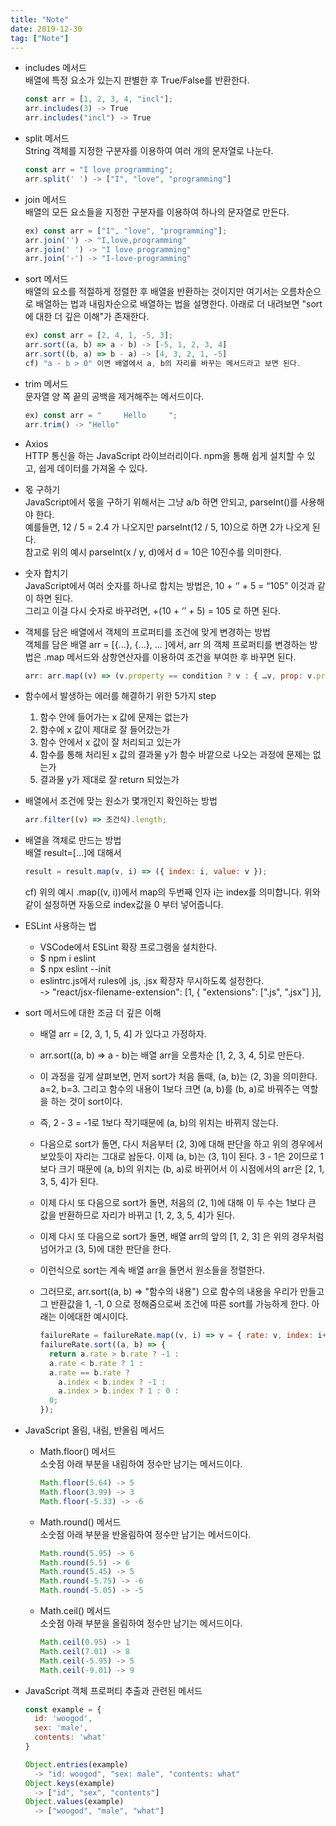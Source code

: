 ```yaml
---
title: "Note"
date: 2019-12-30
tag: ["Note"]
---
```


- includes 메서드  
  배열에 특정 요소가 있는지 판별한 후 True/False를 반환한다.

  ```javascript
  const arr = [1, 2, 3, 4, "incl"];  
  arr.includes(3) -> True  
  arr.includes("incl") -> True  
  ```
  
- split 메서드  
  String 객체를 지정한 구분자를 이용하여 여러 개의 문자열로 나눈다.
  
  ```javascript
  const arr = "I love programming";  
  arr.split(' ') -> ["I", "love", "programming"]  
  ```
  
- join 메서드  
  배열의 모든 요소들을 지정한 구분자를 이용하여 하나의 문자열로 만든다.
  
  ```javascript
  ex) const arr = ["I", "love", "programming"];  
  arr.join('') -> "I,love,programming"  
  arr.join(' ') -> "I love programming"  
  arr.join('-') -> "I-love-programming"  
  ```

- sort 메서드  
  배열의 요소를 적절하게 정렬한 후 배열을 반환하는 것이지만 여기서는 오름차순으로 배열하는 법과 내림차순으로 배열하는 법을 설명한다. 아래로 더 내려보면 "sort에 대한 더 깊은 이해"가 존재한다.
  
  ```javascript
  ex) const arr = [2, 4, 1, -5, 3];  
  arr.sort((a, b) => a - b) -> [-5, 1, 2, 3, 4]  
  arr.sort((b, a) => b - a) -> [4, 3, 2, 1, -5]  
  cf) "a - b > 0" 이면 배열에서 a, b의 자리를 바꾸는 메서드라고 보면 된다.  
  ```  

- trim 메서드  
  문자열 양 쪽 끝의 공백을 제거해주는 메서드이다.
  
  ```javascript
  ex) const arr = "　　　Hello　　　";  
  arr.trim() -> "Hello"
  ```

- Axios  
  HTTP 통신을 하는 JavaScript 라이브러리이다. npm을 통해 쉽게 설치할 수 있고, 쉽게 데이터를 가져올 수 있다.

- 몫 구하기  
  JavaScript에서 몫을 구하기 위해서는 그냥 a/b 하면 안되고, parseInt()를 사용해야 한다.  
  예를들면, 12 / 5 = 2.4 가 나오지만 parseInt(12 / 5, 10)으로 하면 2가 나오게 된다.  
  참고로 위의 예시 parseInt(x / y, d)에서 d = 10은 10진수를 의미한다.

- 숫자 합치기  
  JavaScript에서 여러 숫자를 하나로 합치는 방법은, 10 + ‘’ + 5 = “105” 이것과 같이 하면 된다.  
  그리고 이걸 다시 숫자로 바꾸려면, +(10 + ‘’ + 5) = 105 로 하면 된다.

- 객체를 담은 배열에서 객체의 프로퍼티를 조건에 맞게 변경하는 방법  
  객체를 담은 배열 arr = [{...}, {...}, ... ]에서, arr 의 객체 프로퍼티를 변경하는 방법은 .map 메서드와 삼항연산자를 이용하여 조건을 부여한 후 바꾸면 된다.  
  
  ```javascript
  arr: arr.map((v) => (v.property == condition ? v : { …v, prop: v.prop + 1 }))
  ```

- 함수에서 발생하는 에러를 해결하기 위한 5가지 step  
  1. 함수 안에 들어가는 x 값에 문제는 없는가
  2. 함수에 x 값이 제대로 잘 들어갔는가
  3. 함수 안에서 x 값이 잘 처리되고 있는가
  4. 함수를 통해 처리된 x 값의 결과물 y가 함수 바깥으로 나오는 과정에 문제는 없는가
  5. 결과물 y가 제대로 잘 return 되었는가

- 배열에서 조건에 맞는 원소가 몇개인지 확인하는 방법  
  
  ```javascript
  arr.filter((v) => 조건식).length;
  ```

- 배열을 객체로 만드는 방법  
  배열 result=[…]에 대해서
  
  ```javascript
  result = result.map(v, i) => ({ index: i, value: v });
  ```

  cf) 위의 예시 .map((v, i))에서 map의 두번째 인자 i는 index를 의미합니다. 위와 같이 설정하면 자동으로 index값을 0 부터 넣어줍니다.
  
- ESLint 사용하는 법
  - VSCode에서 ESLint 확장 프로그램을 설치한다.
  - $ npm i eslint
  - $ npx eslint --init
  - eslintrc.js에서 rules에 .js, .jsx 확장자 무시하도록 설정한다.  
    -> "react/jsx-filename-extension": [1, { "extensions": [".js", ".jsx"] }],

- sort 메서드에 대한 조금 더 깊은 이해
  - 배열 arr = [2, 3, 1, 5, 4] 가 있다고 가정하자.
  - arr.sort((a, b) => a - b)는 배열 arr을 오름차순 [1, 2, 3, 4, 5]로 만든다.
  - 이 과정을 깊게 살펴보면, 먼저 sort가 처음 돌때, (a, b)는 (2, 3)을 의미한다. a=2, b=3. 그리고 함수의 내용이 1보다 크면 (a, b)를 (b, a)로 바꿔주는 역할을 하는 것이 sort이다.
  - 즉, 2 - 3 = -1로 1보다 작기때문에 (a, b)의 위치는 바뀌지 않는다.
  - 다음으로 sort가 돌면, 다시 처음부터 (2, 3)에 대해 판단을 하고 위의 경우에서 보았듯이 자리는 그대로 놥둔다. 이제 (a, b)는 (3, 1)이 된다. 3 - 1은 2이므로 1보다 크기 때문에 (a, b)의 위치는 (b, a)로 바뀌어서 이 시점에서의 arr은 [2, 1, 3, 5, 4]가 된다.
  - 이제 다시 또 다음으로 sort가 돌면, 처음의 (2, 1)에 대해 이 두 수는 1보다 큰 값을 반환하므로 자리가 바뀌고 [1, 2, 3, 5, 4]가 된다.
  - 이제 다시 또 다음으로 sort가 돌면, 배열 arr의 앞의 [1, 2, 3] 은 위의 경우처럼 넘어가고 (3, 5)에 대한 판단을 한다.
  - 이런식으로 sort는 계속 배열 arr을 돌면서 원소들을 정렬한다.
  - 그러므로, arr.sort((a, b) => "함수의 내용") 으로 함수의 내용을 우리가 만들고 그 반환값을 1, -1, 0 으로 정해줌으로써 조건에 따른 sort를 가능하게 한다. 아래는 이에대한 예시이다.

    ```javascript
    failureRate = failureRate.map((v, i) => v = { rate: v, index: i+1 });
    failureRate.sort((a, b) => {
      return a.rate > b.rate ? -1 :
      a.rate < b.rate ? 1 :
      a.rate == b.rate ?
        a.index < b.index ? -1 :
        a.index > b.index ? 1 : 0 :
      0;
    });
    ```

- JavaScript 올림, 내림, 반올림 메서드
  - Math.floor() 메서드  
    소숫점 아래 부분을 내림하여 정수만 남기는 메서드이다.

    ```javascript
    Math.floor(5.64) -> 5
    Math.floor(3.99) -> 3
    Math.floor(-5.33) -> -6
    ```

  - Math.round() 메서드  
    소숫점 아래 부분을 반올림하여 정수만 남기는 메서드이다.

    ```javascript
    Math.round(5.95) -> 6
    Math.round(5.5) -> 6
    Math.round(5.45) -> 5
    Math.round(-5.75) -> -6
    Math.round(-5.05) -> -5
    ```

  - Math.ceil() 메서드  
    소숫점 아래 부분을 올림하여 정수만 남기는 메서드이다.

    ```javascript
    Math.ceil(0.95) -> 1
    Math.ceil(7.01) -> 8
    Math.ceil(-5.95) -> 5
    Math.ceil(-9.01) -> 9
    ```

- JavaScript 객체 프로퍼티 추출과 관련된 메서드  
  
  ```javascript
  const example = {
    id: 'woogod',
    sex: 'male',
    contents: 'what'
  }

  Object.entries(example)  
    -> "id: woogod", "sex: male", "contents: what"
  Object.keys(example)
    -> ["id", "sex", "contents"]
  Object.values(example)
    -> ["woogod", "male", "what"]
  ```
